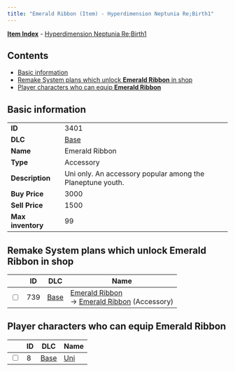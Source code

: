 ```yaml
---
title: "Emerald Ribbon (Item) - Hyperdimension Neptunia Re;Birth1"
---
```


[**Item Index**](/neptunia/rb1/item/index.html) - [Hyperdimension Neptunia Re;Birth1](/neptunia/rb1)

## Contents

- [Basic information](#basic-information)
- [Remake System plans which unlock **Emerald Ribbon** in shop](#remake-system-plans-which-unlock-emerald-ribbon-in-shop)
- [Player characters who can equip **Emerald Ribbon**](#player-characters-who-can-equip-emerald-ribbon)

## Basic information

|   |   |
| -- | -- |
| **ID** | 3401 |
| **DLC** | [Base](/neptunia/rb1/dlc/1-base.html) |
| **Name** | Emerald Ribbon |
| **Type** | Accessory |
| **Description** | Uni only. An accessory popular among the Planeptune youth. |
| **Buy Price** | 3000 |
| **Sell Price** | 1500 |
| **Max inventory** | 99 |


## Remake System plans which unlock **Emerald Ribbon** in shop

|    | ID | DLC | Name |
| -- | -- | --- | ---- |
| <input type="checkbox" id="rb1-remake-1-739" class="trackbox" /> | 739 | [Base](/neptunia/rb1/dlc/1-base.html) | [Emerald Ribbon](/neptunia/rb1/remake/1-739-emerald-ribbon.html)<br /> → [Emerald Ribbon](/neptunia/rb1/item/1-3401-emerald-ribbon.html) (Accessory) |


## Player characters who can equip **Emerald Ribbon**

|    | ID | DLC | Name |
| -- | -- | --- | ---- |
| <input type="checkbox" id="rb1-player-1-8" class="trackbox" /> | 8 | [Base](/neptunia/rb1/dlc/1-base.html) | [Uni](/neptunia/rb1/player/1-8-uni.html) |
